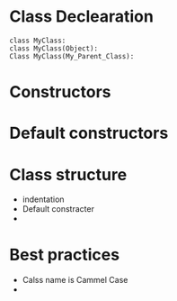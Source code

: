 # Class Declearation

    class MyClass:
    class MyClass(Object):
    Class MyClass(My_Parent_Class): 

# Constructors 

# Default constructors 

# 
# Class structure 
- indentation 
- Default constracter 
- 
# Best practices
- Calss name is Cammel Case 
- 
